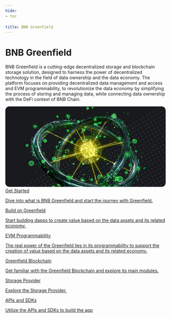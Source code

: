 ```yaml
---
hide:
- toc

title: BNB Greenfield
---
```


<style>
   .md-source-file, .md-content__button.md-icon {
      display: none;
   }
</style>

<div class="section-head">
    <div class="left">
        <h1>BNB Greenfield</h1></h1>
        <p>BNB Greenfield is a cutting-edge decentralized storage and blockchain storage solution, designed to harness the power of decentralized technology in the field of data ownership and the data economy. The platform focuses on providing decentralized data management and access and EVM programmability, to revolutionize the data economy by simplifying the process of storing and managing data, while connecting data ownership with the DeFi context of BNB Chain.</p>
    </div>
    <div class="image">
        <img src="static/img/greenfield.png" alt="BNB Greenfield" loading="lazy">
    </div>
</div>



<div class="section-body">
    <a href="./getting-started/dcellar">
        <div>Get Started</div>
        <p>Dive into what is BNB Greenfield and start the journey with Greenfield.</p>
    </a>
    <a href="./for-developers/tutorials/overview">
        <div>Build on Greenfield</div>
        <p>Start building dapps to create value based on the data assets and its related economy.</p>
    </a>
    <a href="./core-concept/cross-chain/programmability/">
        <div>EVM Programmability</div>
        <p>The real power of the Greenfield lies in its programmability to support the creation of value based on the data assets and its related economy.</p>
    </a>
    <a href="./for-validator/overview">
        <div>Greenfield Blockchain</div>
        <p>Get familiar with the Greenfield Blockchain and explore its main modules.</p>
    </a>
    <a href="./storage-provider/overview">
        <div>Storage Provider</div>
        <p>Explore the Storage Provider.</p>
    </a>
    <a href="./for-developers/apis-and-sdks">
        <div>APIs and SDKs</div>
        <p>Utilize the APIs and SDKs to build the app</p>
    </a>
</div>

